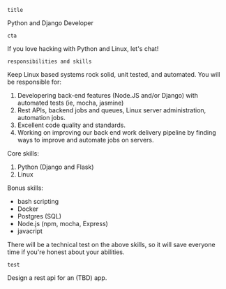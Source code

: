 `title`

Python and Django Developer

`cta`

If you love hacking with Python and Linux, let's chat!

`responsibilities and skills`

Keep Linux based systems rock solid, unit tested, and automated. You will be responsible for:

1. Developering back-end features (Node.JS and/or Django) with automated tests (ie, mocha, jasmine)
2. Rest APIs, backend jobs and queues, Linux server administration, automation jobs.
3. Excellent code quality and standards.
4. Working on improving our back end work delivery pipeline by finding ways to improve and automate jobs on servers.

Core skills:

1. Python (Django and Flask)
2. Linux

Bonus skills:

  * bash scripting
  * Docker
  * Postgres (SQL)
  * Node.js (npm, mocha, Express)
  * javacript

There will be a technical test on the above skills, so it will save everyone time if you're honest about your abilities.

`test`

Design a rest api for an (TBD) app.
